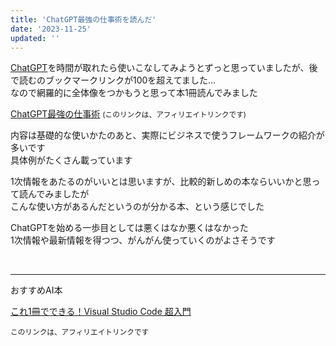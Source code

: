 ```yaml
---
title: 'ChatGPT最強の仕事術を読んだ'
date: '2023-11-25'
updated: ''
---
```


[ChatGPT](https://openai.com/chatgpt)を時間が取れたら使いこなしてみようとずっと思っていましたが、後で読むのブックマークリンクが100を超えてました...  
なので網羅的に全体像をつかもうと思って本1冊読んでみました

<a href="https://amzn.to/47Re8SH" target="_blank">ChatGPT最強の仕事術</a> <small>(このリンクは、アフィリエイトリンクです)</small>

内容は基礎的な使いかたのあと、実際にビジネスで使うフレームワークの紹介が多いです  
具体例がたくさん載っています

1次情報をあたるのがいいとは思いますが、比較的新しめの本ならいいかと思って読んでみましたが  
こんな使い方があるんだというのが分かる本、という感じでした  

ChatGPTを始める一歩目としては悪くはなか悪くはなかった  
1次情報や最新情報を得つつ、がんがん使っていくのがよさそうです

<br />
<hr />

おすすめAI本

[これ1冊でできる！Visual Studio Code 超入門](https://amzn.to/3RYfWmk)

<small>このリンクは、アフィリエイトリンクです</small>
